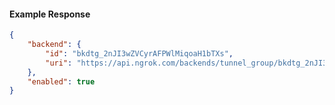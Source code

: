 <!-- Code generated for API Clients. DO NOT EDIT. -->

#### Example Response

```json
{
	"backend": {
		"id": "bkdtg_2nJI3wZVCyrAFPWlMiqoaH1bTXs",
		"uri": "https://api.ngrok.com/backends/tunnel_group/bkdtg_2nJI3wZVCyrAFPWlMiqoaH1bTXs"
	},
	"enabled": true
}
```
